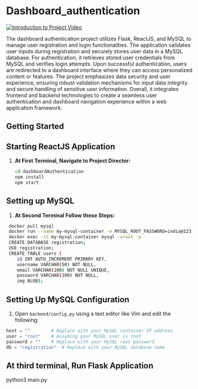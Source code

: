 # Dashboard_authentication
[![Introduction to Project Video ](https://example.com/intro-video-thumbnail.jpg)](https://drive.google.com/file/d/1PtG2t9973jzdgPzYVXlv-4JMXMJS9wC2/view?usp=sharing)

The dashboard authentication project utilizes Flask, ReactJS, and MySQL to manage user registration and login functionalities. The application validates user inputs during registration and securely stores user data in a MySQL database. For authentication, it retrieves stored user credentials from MySQL and verifies login attempts. Upon successful authentication, users are redirected to a dashboard interface where they can access personalized content or features. The project emphasizes data security and user experience, ensuring robust validation mechanisms for input data integrity and secure handling of sensitive user information. Overall, it integrates frontend and backend technologies to create a seamless user authentication and dashboard navigation experience within a web application framework.


## Getting Started

## Starting ReactJS Application

1. **At First Terminal, Navigate to Project Director:**
   ```bash
   cd dashboardAuthentication
   npm install
   npm start

   
## Setting up MySQL
1. **At Second Terminal Follow these Steps:**
  ```bash
   docker pull mysql
   docker run --name my-mysql-container -e MYSQL_ROOT_PASSWORD=india@123 -d -p 3306:3306 mysql
   docker exec -it my-mysql-container mysql -uroot -p
   CREATE DATABASE registration;
   USE registration;
   CREATE TABLE users (
      id INT AUTO_INCREMENT PRIMARY KEY,
      username VARCHAR(50) NOT NULL,
      email VARCHAR(100) NOT NULL UNIQUE,
      password VARCHAR(100) NOT NULL,
      img BLOB);
 ```

## Setting Up MySQL Configuration
1) Open `backend/config.py` using a text editor like Vim and edit the following:
```python
host = ""        # Replace with your MySQL container IP address
user = "root"    # Assuming your MySQL user is root
password = ""    # Replace with your MySQL root password
db = "registration"  # Replace with your MySQL database name
```


## At third terminal, Run Flask Application
python3 main.py

